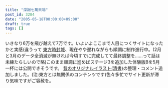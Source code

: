 ```yaml
---
title: "深謝七萬来場"
post_id: 3284
date: "2005-05-18T00:00:00+09:00"
draft: true
tags: []
---
```



いきなり6万を飛び越えて7万です。いよいよここまで人目につくサイトになったかと実感(違うって [東方時封城](https://danmaq.com/!/thA/)、現在やや遅れながらも順調に制作進行中。(2月と3月のデータ全消滅が無ければ今頃すでに完成してて最終調整を……って話は未練たらしいので略)このまま順調に進めばステージ3を追加した体験版Bを5月一杯には公開できそうです。  [昔のオリジナルイラスト(清書)](https://danmaq.com/category/products/illustration)の整理・コメント追加しました。(注:東方とは無関係のコンテンツです)色々多忙でサイト更新が滞り気味ですがご容赦を。
